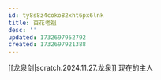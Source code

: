 ```yaml
---
id: ty8s8z4coko82xht6px6lnk
title: 百花老祖
desc: ''
updated: 1732697952792
created: 1732697921388
---
```


[[龙泉剑|scratch.2024.11.27.龙泉]] 现在的主人
